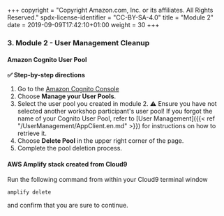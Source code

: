 +++
copyright = "Copyright Amazon.com, Inc. or its affiliates. All Rights Reserved."
spdx-license-identifier = "CC-BY-SA-4.0"
title = "Module 2"
date = 2019-09-09T17:42:10+01:00
weight = 30
+++

### 3. Module 2 - User Management Cleanup

#### Amazon Cognito User Pool

**:white_check_mark: Step-by-step directions**

1. Go to the [Amazon Cognito Console][cognito-console]
1. Choose **Manage your User Pools**.
1. Select the user pool you created in module 2. **:warning:** Ensure you have not selected another workshop participant's user pool! If you forgot the name of your Cognito User Pool, refer to [User Management]({{< ref "/UserManagement/AppClient.en.md" >}}) for instructions on how to retrieve it.
1. Choose **Delete Pool** in the upper right corner of the page.
1. Complete the pool deletion process.

[cognito-console]: https://console.aws.amazon.com/cognito/home


#### AWS Amplify stack created from Cloud9

Run the following command from within your Cloud9 terminal window
```
amplify delete
```

and confirm that you are sure to continue.
